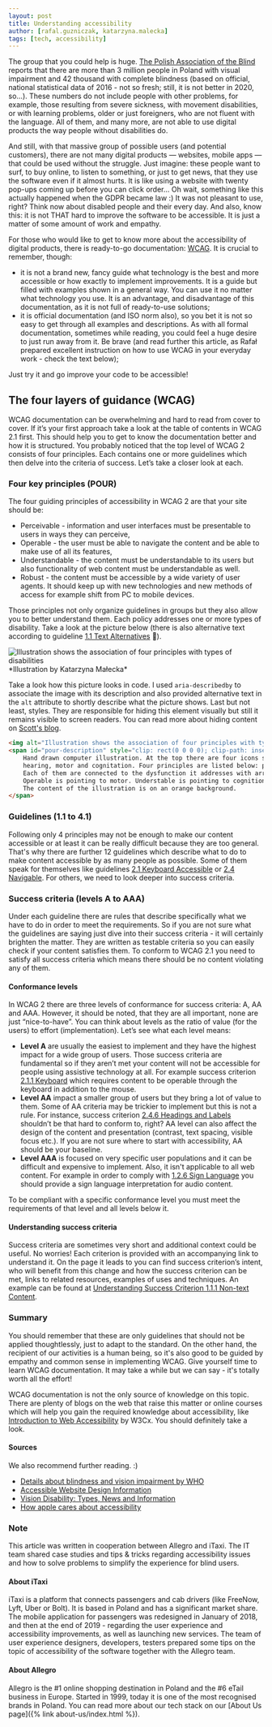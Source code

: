```yaml
---
layout: post
title: Understanding accessibility
author: [rafal.guzniczak, katarzyna.malecka]
tags: [tech, accessibility]
---
```


The group that you could help is huge. [The Polish Association of the Blind](https://pzn.org.pl/) reports that there are more
than 3 million people in Poland with visual impairment and 42 thousand with complete blindness (based on official, national
statistical data of 2016 - not so fresh; still, it is not better in 2020, so...). These numbers do not include people with other problems,
for example, those resulting from severe sickness, with movement disabilities, or with learning problems, older or just foreigners,
who are not fluent with the language. All of them, and many more, are not able to use digital products the way people without disabilities do.

And still, with that massive group of possible users (and potential customers), there are not many digital products — websites,
mobile apps — that could be used without the struggle. Just imagine: these people want to surf, to buy online, to listen to something,
or just to get news, that they use the software even if it almost hurts. It is like using a website
with twenty pop-ups coming up before you can click order... Oh wait, something like this actually happened when the GDPR became law :)
It was not pleasant to use, right? Think now about disabled people and their every day. And also, know this: it is not THAT hard
to improve the software to be accessible. It is just a matter of some amount of work and empathy.

For those who would like to get to know more about the accessibility of digital products, there is ready-to-go documentation: [WCAG](https://www.w3.org/TR/WCAG21/).
It is crucial to remember, though:
- it is not a brand new, fancy guide what technology is the best and more accessible or how exactly to implement improvements.
It is a guide but filled with examples shown in a general way. You can use it no matter what technology you use.
It is an advantage, and disadvantage of this documentation, as it is not full of ready-to-use solutions;
- it is official documentation (and ISO norm also), so you bet it is not so easy to get through all examples and descriptions.
As with all formal documentation, sometimes while reading, you could feel a huge desire to just run away from it.
Be brave (and read further this article, as Rafał prepared excellent instruction on how to use WCAG in your everyday work - check the text below);

Just try it and go improve your code to be accessible!

## The four layers of guidance (WCAG)

WCAG documentation can be overwhelming and hard to read from cover to cover. If it’s your first approach take a look at the table of contents in WCAG 2.1 first.
This should help you to get to know the documentation better and how it is structured. You probably noticed that the top level of WCAG 2
consists of four principles. Each contains one or more guidelines which then delve into the criteria of success. Let’s take a closer look at each.

### Four key principles (POUR)

The four guiding principles of accessibility in WCAG 2 are that your site should be:
- Perceivable - information and user interfaces must be presentable to users in ways they can perceive,
- Operable - the user must be able to navigate the content and be able to make use of all its features,
- Understandable - the content must be understandable to its users but also functionality of web content must be understandable as well.
- Robust - the content must be accessible by a wide variety of user agents. It should keep up with new technologies and new methods
of access for example shift from PC to mobile devices.

Those principles not only organize guidelines in groups but they also allow you to better understand them.
Each policy addresses one or more types of disability. Take a look at the picture below (there is also
alternative text according to guideline [1.1 Text Alternatives](https://www.w3.org/TR/WCAG21/#text-alternatives) 🙂).

<img alt="Illustration shows the association of four principles with types of disabilities" aria-describedby="pour-description" src="{{site.baseurl}}/img/articles/2020-03-30-understanding-accessibility/pour.png">
<span id="pour-description" style="clip: rect(0 0 0 0); clip-path: inset(50%); height: 1px; overflow: hidden; position: absolute; white-space: nowrap; width: 1px;">
    Hand drawn computer illustration. At the top there are four icons symbolizing dysfunctions with captions: vision,
    hearing, motor and cognitation. Four principles are listed below: perceivable, operable, understable and robust.
    Each of them are connected to the dysfunction it addresses with arrows. Perceivable is pointing to vision and hearing.
    Operable is pointing to motor. Understable is pointing to cognition and robust principle is pointing to motor and cognition disfunction.
    The content of the illustration is on an orange background.
</span>
*Illustration by Katarzyna Małecka*

Take a look how this picture looks in code. I used `aria-describedby` to associate the image with its description and also provided alternative text in the `alt` attribute to shortly describe what the picture shows. Last but not least, styles. They are responsible for hiding this element visually but still it remains visible to screen readers.
You can read more about hiding content on [Scott's blog](https://www.scottohara.me/blog/2017/04/14/inclusively-hidden.html).

```html
<img alt="Illustration shows the association of four principles with types of disabilities" aria-describedby="pour-description" src="pour.png">
<span id="pour-description" style="clip: rect(0 0 0 0); clip-path: inset(50%); height: 1px; overflow: hidden; position: absolute; white-space: nowrap; width: 1px;">
    Hand drawn computer illustration. At the top there are four icons symbolizing dysfunctions with captions: vision,
    hearing, motor and cognitation. Four principles are listed below: perceivable, operable, understable and robust.
    Each of them are connected to the dysfunction it addresses with arrows. Perceivable is pointing to vision and hearing.
    Operable is pointing to motor. Understable is pointing to cognition and robust principle is pointing to motor and cognition disfunction.
    The content of the illustration is on an orange background.
</span>
```

### Guidelines (1.1 to 4.1)

Following only 4 principles may not be enough to make our content accessible or at least it can be really difficult because they are too general.
That's why there are further 12 guidelines which describe what to do to make content accessible by as many people as possible.
Some of them speak for themselves like guidelines [2.1 Keyboard Accessible](https://www.w3.org/TR/WCAG21/#keyboard-accessible) or [2.4 Navigable](https://www.w3.org/TR/WCAG21/#navigable).
For others, we need to look deeper into success criteria.

### Success criteria (levels A to AAA)

Under each guideline there are rules that describe specifically what we have to do in order to meet the requirements.
So if you are not sure what the guidelines are saying just dive into their success criteria - it will certainly brighten the matter.
They are written as testable criteria so you can easily check if your content satisfies them.
To conform to WCAG 2.1 you need to satisfy all success criteria which means there should be no content violating any of them.

#### Conformance levels

In WCAG 2 there are three levels of conformance for success criteria: A, AA and AAA. However, it should be noted,
that they are all important, none are just “nice-to-have”. You can think about levels as the ratio of value
(for the users) to effort (implementation).
Let’s see what each level means:
- **Level A** are usually the easiest to implement and they have the highest impact for a wide group of users.
Those success criteria are fundamental so if they aren’t met your content will not be accessible for people using assistive technology at all.
For example success criterion [2.1.1 Keyboard](https://www.w3.org/TR/WCAG21/#keyboard) which requires content to be operable through the keyboard in addition to the mouse.
- **Level AA** impact a smaller group of users but they bring a lot of value to them. Some of AA criteria may be trickier to implement but this is not a rule.
For instance, success criterion [2.4.6 Headings and Labels](https://www.w3.org/TR/WCAG21/#headings-and-labels) shouldn’t be that hard to conform to, right?
AA level can also affect the design of the content and presentation (contrast, text spacing, visible focus etc.). If you are not sure where to start with accessibility, AA should be your baseline.
- **Level AAA** is focused on very specific user populations and it can be difficult and expensive to implement.
Also, it isn't applicable to all web content. For example in order to comply with [1.2.6 Sign Language](https://www.w3.org/TR/WCAG21/#sign-language-prerecorded) you should provide a sign language interpretation for audio content.

To be compliant with a specific conformance level you must meet the requirements of that level and all levels below it.

#### Understanding success criteria

Success criteria are sometimes very short and additional context could be useful. No worries!
Each criterion is provided with an accompanying link to understand it. On the page it leads to you can find success criterion’s intent,
who will benefit from this change and how the success criterion can be met, links to related resources, examples of uses and techniques.
An example can be found at [Understanding Success Criterion 1.1.1 Non-text Content](https://www.w3.org/WAI/WCAG21/Understanding/non-text-content.html).

### Summary

You should remember that these are only guidelines that should not be applied thoughtlessly, just to adapt to the standard.
On the other hand, the recipient of our activities is a human being, so it's also good to be guided by empathy and common sense in implementing WCAG.
Give yourself time to learn WCAG documentation. It may take a while but we can say - it's totally worth all the effort!

WCAG documentation is not the only source of knowledge on this topic.
There are plenty of blogs on the web that raise this matter or online courses which will help you gain the required knowledge
about accessibility, like [Introduction to Web Accessibility](https://www.edx.org/course/web-accessibility-introduction) by W3Cx. You should definitely take a look.

#### Sources
We also recommend further reading. :)
- [Details about blindness and vision impairment by WHO](https://www.who.int/news-room/fact-sheets/detail/blindness-and-visual-impairment)
- [Accessible Website Design Information](https://www.disabled-world.com/disability/accessibility/websitedesign/)
- [Vision Disability: Types, News and Information](https://www.disabled-world.com/disability/types/vision/)
- [How apple cares about accessibility](https://www.apple.com/lae/accessibility/)

### Note
This article was written in cooperation between Allegro and iTaxi. The IT team shared case studies and tips & tricks regarding
accessibility issues and how to solve problems to simplify the experience for blind users.

#### About iTaxi
iTaxi is a platform that connects passengers and cab drivers (like FreeNow, Lyft, Uber or Bolt).
It is based in Poland and has a significant market share. The mobile application for passengers was
redesigned in January of 2018, and then at the end of 2019 - regarding the user experience and accessibility improvements,
as well as launching new services. The team of user experience designers, developers, testers prepared some tips
on the topic of accessibility of the software together with the Allegro team.

#### About Allegro
Allegro is the #1 online shopping destination in Poland and the #6 eTail business in Europe. Started in 1999, today it is one of the most recognised brands in Poland.
You can read more about our tech stack on our [About Us page]({% link about-us/index.html %}).
